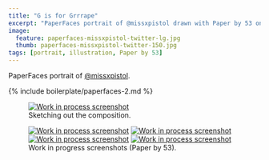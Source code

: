 ```yaml
---
title: "G is for Grrrape"
excerpt: "PaperFaces portrait of @missxpistol drawn with Paper by 53 on an iPad."
image: 
  feature: paperfaces-missxpistol-twitter-lg.jpg
  thumb: paperfaces-missxpistol-twitter-150.jpg
tags: [portrait, illustration, Paper by 53]
---
```


PaperFaces portrait of [@missxpistol](http://twitter.com/missxpistol).

{% include boilerplate/paperfaces-2.md %}

<figure>
	<a href="{{ site.url }}/assets/images/paperfaces-missxpistol-process-1-lg.jpg"><img src="{{ site.url }}/assets/images/paperfaces-missxpistol-process-1-750.jpg" alt="Work in process screenshot"></a>
	<figcaption>Sketching out the composition.</figcaption>
</figure>

<figure class="half">
	<a href="{{ site.url }}/assets/images/paperfaces-missxpistol-process-2-lg.jpg"><img src="{{ site.url }}/assets/images/paperfaces-missxpistol-process-2-600.jpg" alt="Work in process screenshot"></a>
	<a href="{{ site.url }}/assets/images/paperfaces-missxpistol-process-3-lg.jpg"><img src="{{ site.url }}/assets/images/paperfaces-missxpistol-process-3-600.jpg" alt="Work in process screenshot"></a>
	<a href="{{ site.url }}/assets/images/paperfaces-missxpistol-process-4-lg.jpg"><img src="{{ site.url }}/assets/images/paperfaces-missxpistol-process-4-600.jpg" alt="Work in process screenshot"></a>
	<a href="{{ site.url }}/assets/images/paperfaces-missxpistol-process-5-lg.jpg"><img src="{{ site.url }}/assets/images/paperfaces-missxpistol-process-5-600.jpg" alt="Work in process screenshot"></a>
	<figcaption>Work in progress screenshots (Paper by 53).</figcaption>
</figure>